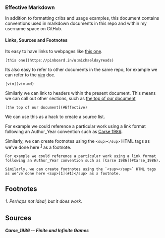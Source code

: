 ### Effective Markdown

In addition to formatting cribs and usage examples, this document contains conventions used in markdown documents in this repo and within my username space on GitHub.

#### Links, Sources and Footnotes

Its easy to have links to webpages like [this one](https://pinboard.in/u:michaeldayreads).

```
[this one](https://pinboard.in/u:michaeldayreads)
```

Its also easy to refer to other documents in the same repo, for example we can refer to the [vim](vim.md) doc.

```
[vim](vim.md)
```

Similarly we can link to headers within the present document. This means we can call out other sections, such as [the top of our document](#Effective)

```
[the top of our document](#Effective)
```

We can use this as a hack to create a source list.

For example we could reference a particular work using a link format following an Author_Year convention such as [Carse 1986](#Carse_1986). 

Similarly, we can create footnotes using the `<sup></sup>` HTML tags as we've done here <sup>[1](#1)</sup> as a footnote.

```
For example we could reference a particular work using a link format following an Author_Year convention such as [Carse 1986](#Carse_1986). 

Similarly, we can create footnotes using the `<sup></sup>` HTML tags as we've done here <sup>[1](#1)</sup> as a footnote.
```


Footnotes
----

###### 1. Perhaps not ideal, but it does work.

Sources
-----

##### Carse_1986 -- Finite and Infinite Games
